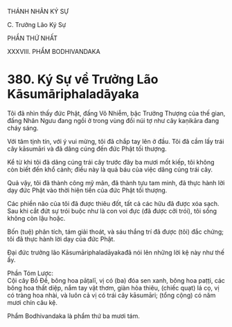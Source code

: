 THÁNH NHÂN KÝ SỰ

C. Trưởng Lão Ký Sự

PHẦN THỨ NHẤT

XXXVIII. PHẨM BODHIVANDAKA

# 380. Ký Sự về Trưởng Lão Kāsumāriphaladāyaka

Tôi đã nhìn thấy đức Phật, đấng Vô Nhiễm, bậc Trưởng Thượng của thế gian, đấng Nhân Ngưu đang ngồi ở trong vùng đồi núi tợ như cây kaṇikāra đang cháy sáng.

Với tâm tịnh tín, với ý vui mừng, tôi đã chắp tay lên ở đầu. Tôi đã cầm lấy trái cây kāsumāri và đã dâng cúng đến đức Phật tối thượng.

Kể từ khi tôi đã dâng cúng trái cây trước đây ba mươi mốt kiếp, tôi không còn biết đến khổ cảnh; điều này là quả báu của việc dâng cúng trái cây.

Quả vậy, tôi đã thành công mỹ mãn, đã thành tựu tam minh, đã thực hành lời dạy đức Phật vào thời hiện tiền của đức Phật tối thượng.

Các phiền não của tôi đã được thiêu đốt, tất cả các hữu đã được xóa sạch. Sau khi cắt đứt sự trói buộc như là con voi đực (đã được cởi trói), tôi sống không còn lậu hoặc.

Bốn (tuệ) phân tích, tám giải thoát, và sáu thắng trí đã được (tôi) đắc chứng; tôi đã thực hành lời dạy của đức Phật.

Đại đức trưởng lão Kāsumāriphaladāyakađã nói lên những lời kệ này như thế ấy.

Phần Tóm Lược:  
Cội cây Bồ Đề, bông hoa pāṭalī, vị có (ba) đóa sen xanh, bông hoa paṭṭi, các bông hoa thất diệp, nắm tay vật thơm, giàn hỏa thiêu, (chiếc quạt) lá cọ, vị có tràng hoa nhài, và luôn cả vị có trái cây kāsumāri; (tổng cộng) có năm mươi chín câu kệ.

Phẩm Bodhivandaka là phẩm thứ ba mươi tám.
